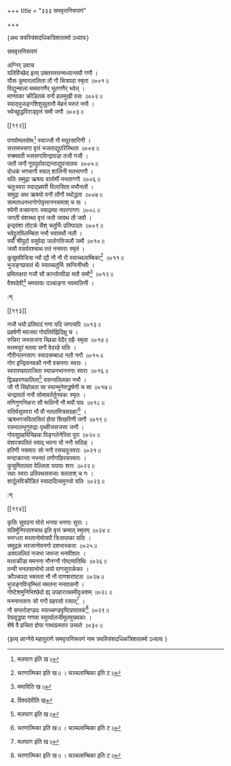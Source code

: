 +++
title = "३३३ समवृत्तनिरूपणं"

+++

\{अथ त्रयस्त्रिंशदधिकत्रिशततमो ऽध्यायः\}

समवृत्तनिरूपणं  
    
अग्निर् उवाच  
यतिर्विच्छेद इत्य् उक्तस्तत्तन्मध्यान्तयौ गणौ ।  
यौसः कुमारलालिता तौ गौ चित्रपदा स्मृता ॥००१॥  
विद्युन्माला मममागणैर् भूतगणैर् भवेत् ।  
माणवका क्रीडितकं वनौ हलमुखी वसः ॥००२॥  
स्याद्भुजङ्गशिशुसूतानौ मेहनं मरुतं ननौ   ।  
भवेच्छुद्धविराड्वृत्तं समौ जगौ ॥००३॥  

[[१९२]]
    
पणवोमलयोमः[^१] स्याज्जौ गौ मयूरसारिणी ।  
सत्तामभसगा वृत्तं भजताद्युपरिस्थिता ॥००४॥  
रुक्मवती भससगाविन्द्रावज्रा तजौ गजौ ।  
जतौ जगौ गूपपूर्वावाद्यन्ताद्युपजातयः ॥००५॥  
दोधकं भगभागौ स्यात् शालिनी मतभागगौ ।  
यतिः समुद्रा ऋषयः वातोर्मी मभतागगौ   ॥००६॥  
चतुःस्वरा स्याद्भ्रमरी विलासिता मभौनलौ ।  
समुद्रा अथ ऋषयो वनौ लौगौ रथोद्धता ॥००७॥  
सामताधनभागोगोवृत्ताननसमाश् च सः ।  
श्येनी वजवनागः स्याद्रम्या नपरगागगः ॥००८॥  
जगती वंशस्था वृत्तं जतौ जावथ तौ जवौ ।  
इन्द्रवंशा तोटकं सैश् चतुर्भिः प्रतिपादतः   ॥००९॥  
भवेद्द्रुतविलम्बिता नभौ भवावथौ नलौ ।  
स्यौ श्रीपुठो वसुवेदा जलोगतिजलौ जमौ ॥०१०॥  
जसौ वसर्ववश्चाथ ततं ननमराः स्मृतं ।  
कुसुमविचित्रा न्यौ द्यौ नौ नौ रौ स्याच्चलाम्बिका[^२] ॥०११॥  
भुजङ्गप्रयातं थैः स्याच्चतुर्भिः स्रग्विनीभवैः   ।  
प्रमिताक्षरा गजौ सौ कान्तोत्पीडा मतौ समौ[^३]   ॥०१२॥  
वैश्वदेवी[^४] ममयायाः पञ्चाङ्गा नवमालिनी   ।  
    
:न्  
    
[^१]: मलघाग इति ख॥  
    
[^२]: चरणात्मिका इति ख॥ । चञ्चलाम्बिका इति ट॥  
    
[^३]: ममाविति ख॥  
    
[^४]: विश्वदेवीति ख  

[[१९३]]
    
नजौ भयौ प्रतिपादं गणा यदि जगत्यपि ॥०१३॥  
प्रहर्षणी मवजवा गोपतिर्वह्निदिक्षु च ।  
रुचिरा जभसजगा च्छिन्ना वेदैर् ग्रहैः स्मृता ॥०१४॥  
मत्तमयूरं मतया सगौ वेदरहे यतिः ।  
गौरीनलनसागः स्यादसम्बाधा नतौ नगौ ॥०१५॥  
गोग इन्द्रियनवकौ ननौ वसनगाः स्वराः ।  
स्वराश्चापराजिता स्यान्ननभाननगाः स्वराः   ॥०१६॥  
द्विःप्रहरणकलिता[^१] वसन्ततिलका नभौ ।  
जौ गौ सिंहोन्नता सा स्यान्मुनेरुद्धर्षणी च सा   ॥०१७॥  
चन्द्रावर्ता ननौ सोमावर्तर्तुनवकः स्मृतः ।  
मणिगुणनिकरा सौ मालिनौ नौ मयौ ययः ॥०१८॥  
यतिर्वसुस्वरा भौ वौ नतलमित्रसग्रहाः[^२] ।  
ऋषभगजविलासितं ज्ञेया शिखरिणी जगौ ॥०१९॥  
रसभालभृगुरुद्राः पृथ्वीजसजसा जनौ ।  
गोवसुग्रहविच्छिन्ना पिङ्गलेनेरिता पुरा ॥०२०॥  
वंशपत्रपतितं स्याद् भवना भौ नगौ सदिक् ।  
हरिणी नसमारः सो नगौ रसचतुःस्वराः ॥०२१॥  
मन्दाक्रान्ता नभनतं तगौगछिरसस्वराः ।  
कुसुमितलता वेल्लिता यययाः शराः ॥०२२॥  
रथाः स्वराः प्रतिरथससजाः सतताश् च गः   ।  
शार्दूलविक्रीडितं स्यादादित्यमुनयो यतिः ॥०२३॥  
    
:न्  
    
[^१]: द्विःप्रहरणञ्चलितेति ख॥  
    
[^२]: लननागात्रसग्रहा इति ञ॥  

[[१९४]]
    
कृतिः सुवदना मोरो भनया भनगाः सुराः   ।  
यतिर्मुनिरसाश्चाथ इति वृत्तं क्रमात् स्मृतम् ॥०२४॥  
स्नग्धरा मरतानोमोयपौ त्रिःसप्तका यतिः ।  
समुद्रकं भरजानोवनगो दशभास्कराः ॥०२५॥  
अश्वललितं नजभा जभजा भनमीशतः ।  
मत्ताक्रीडा ममनना नौनग्नौ गोष्टमातिथिः   ॥०२६॥  
तन्वी भनतसाभोभो लयो वाणसुरार्ककाः ।  
क्रौञ्चपदा भमतता नौ नौ वाणशराष्टतः   ॥०२७॥  
भुजङ्गविजृम्भितं ममतना ननवासनौ ।  
गोष्टेशमुनिभिश्छेदो ह्य् उपहाराख्यमीदृअशम्   ॥०२८॥  
मननानतानः सो गगौ ग्रहरसो रसात्[^१] ।  
नौ सप्तरोदण्डदः स्याच्चण्डवृष्टिप्रघातकं[^२]   ॥०२९॥  
रेफवृद्ध्या णणवा स्युर्व्यालजीमूतमुख्यकाः   ।  
शेषे वै प्रचिता ज्ञेया गाथाप्रस्तार उच्यते ॥०३०॥  
    
\{इत्य् आग्नेये महापुराणे समवृत्तनिरूपणं नाम त्रयस्त्रिंशदधिकत्रिशततमो ऽध्यायः  }
    